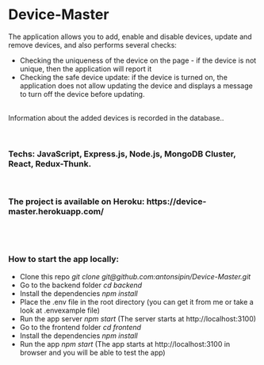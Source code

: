 # Device-Master

<p> The application allows you to add, enable and disable devices, update and remove devices, and also performs several checks:
  <ul>
 <li> Checking the uniqueness of the device on the page - if the device is not unique, then the application will report it 
 </li>  
 <li> Checking the safe device update: if the device is turned on, the application does not allow updating the device and displays a message to turn off the device before updating. 
  </li> 
  </ul> <br />
 Information about the added devices is recorded in the database..
  </p> <br />
  
 <h3>
Techs: JavaScript, Express.js, Node.js, MongoDB Cluster, React, Redux-Thunk.
 </h3> <br /> 
 
 <h3>
  The project is available on Heroku: https://device-master.herokuapp.com/
  </h3> <br />
  
  <h3> <br />
  How to start the app locally:
  </h3> 
  
  <p>
  <ul>
    <li>
      Clone this repo <i> git clone git@github.com:antonsipin/Device-Master.git </i>
    </li>
     <li>
      Go to the backend folder <i> cd backend </i>
    </li>
    <li>
      Install the dependencies <i> npm install </i>
    </li>
    <li>
      Place the .env file in the root directory (you can get it from me or take a look at .envexample file)
    </li>
    <li>
      Run the app server <i> npm start </i> (The server starts at http://localhost:3100)
    </li>
    <li>
      Go to the frontend folder <i> cd frontend </i>
    </li>
    <li>
      Install the dependencies <i> npm install </i>
    </li>
    <li>
      Run the app <i> npm start </i> (The app starts at http://localhost:3100 in browser and you will be able to test the app)
    </li>
  </ul>
  </p>
